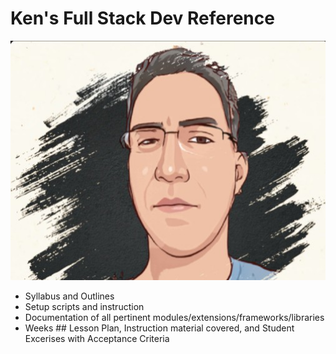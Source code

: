 # Ken's Full Stack Dev Reference

![Ken Vermillion](ref-docs/profile/kenv-gravitar-airbrush.png)

* Syllabus and Outlines
* Setup scripts and instruction
* Documentation of all pertinent modules/extensions/frameworks/libraries
* Weeks ## Lesson Plan, Instruction material covered, and Student Excerises with Acceptance Criteria
